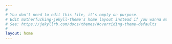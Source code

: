 ```yaml
---
#
# You don't need to edit this file, it's empty on purpose.
# Edit motherfucking-jekyll-theme's home layout instead if you wanna make some changes
# See: https://jekyllrb.com/docs/themes/#overriding-theme-defaults
#
layout: home
---
```

